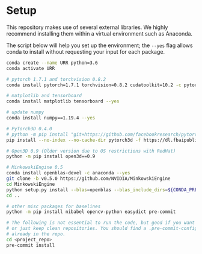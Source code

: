 # Setup 

This repository makes use of several external libraries. 
We highly recommend installing them within a virtual environment such as Anaconda. 

The script below will help you set up the environment; the `--yes` flag allows conda to install
without requesting your input for each package.

```bash 
conda create --name URR python=3.6
conda activate URR 

# pytorch 1.7.1 and torchvision 0.8.2
conda install pytorch=1.7.1 torchvision=0.8.2 cudatoolkit=10.2 -c pytorch --yes

# matplotlib and tensorboard
conda install matplotlib tensorboard --yes

# update numpy 
conda install numpy==1.19.4 --yes

# PyTorch3D 0.4.0
# python -m pip install "git+https://github.com/facebookresearch/pytorch3d.git@v0.4.0"
pip install --no-index --no-cache-dir pytorch3d -f https://dl.fbaipublicfiles.com/pytorch3d/packaging/wheels/py38_cu113_pyt1110/download.html

# Open3D 0.9 (Older version due to OS restrictions with RedHat)
python -m pip install open3d==0.9

# MinkowskiEngine 0.5
conda install openblas-devel -c anaconda --yes
git clone -b v0.5.0 https://github.com/NVIDIA/MinkowskiEngine
cd MinkowskiEngine
python setup.py install --blas=openblas --blas_include_dirs=${CONDA_PREFIX}/include
cd ..

# other misc packages for baselines
python -m pip install nibabel opencv-python easydict pre-commit  

# The following is not essential to run the code, but good if you want to contribute
# or just keep clean repositories. You should find a .pre-commit-config.yaml file 
# already in the repo.
cd <project_repo>
pre-commit install 
```
